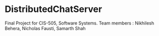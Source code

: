 # DistributedChatServer
Final Project for CIS-505, Software Systems. Team members : Nikhilesh Behera, Nicholas Fausti, Samarth Shah
